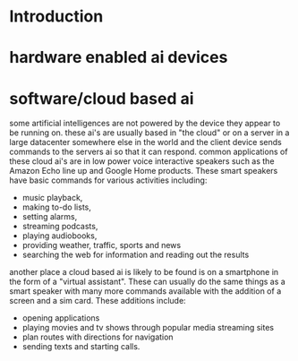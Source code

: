 # Introduction

# hardware enabled ai devices


# software/cloud based ai

some artificial intelligences are not powered by the device they appear to be running on. these ai's are usually based in "the cloud" or on a server in a large datacenter somewhere else in the world and the client device sends commands to the servers ai so that it can respond.
common applications of these cloud ai's are in low power voice interactive speakers such as the Amazon Echo line up and Google Home products. These smart speakers have basic commands for various activities including:
* music playback,
* making to-do lists,
* setting alarms,
* streaming podcasts,
* playing audiobooks,
* providing weather, traffic, sports and news
* searching the web for information and reading out the results



another place a cloud based ai is likely to be found is on a smartphone in the form of a "virtual assistant". These can usually do the same things as a smart speaker with many more commands available with the addition of a screen and a sim card. These additions include:
* opening applications
* playing movies and tv shows through popular media streaming sites
* plan routes with directions for navigation
* sending texts and starting calls.
